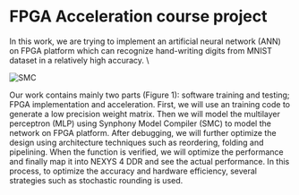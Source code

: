 # FPGA Acceleration course project #
In this work, we are trying to implement an artificial neural network (ANN) on FPGA platform which can recognize hand-writing digits from MNIST dataset in a relatively high accuracy. \

![SMC](https://github.com/sai-shi/Reinforcement-Learning/blob/master/actor_critic.png)

Our work contains mainly two parts (Figure 1): software training and testing; FPGA implementation and acceleration. First, we will use an training code to generate a low precision weight matrix. Then we will model the multilayer perceptron (MLP) using Synphony Model Compiler (SMC) to model the network on FPGA platform. After debugging, we will further optimize the design using architecture techniques such as reordering, folding and pipelining. When the function is verified, we will optimize the performance and finally map it into NEXYS 4 DDR and see the actual performance. In this process, to optimize the accuracy and hardware efficiency, several strategies such as stochastic rounding is used.
